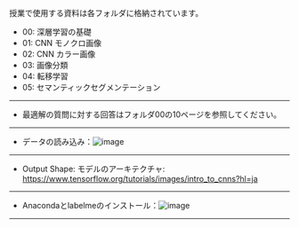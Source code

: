 授業で使用する資料は各フォルダに格納されています。
* 00: 深層学習の基礎
* 01: CNN モノクロ画像
* 02: CNN カラー画像
* 03: 画像分類
* 04: 転移学習
* 05: セマンティックセグメンテーション
---
* 最適解の質問に対する回答はフォルダ00の10ページを参照してください。
---
* データの読み込み：![image](https://github.com/SU-sumico/dlj/assets/130117169/9e4d132e-3b9b-4f44-8c3f-ac2a9b132342)
---
* Output Shape: モデルのアーキテクチャ: https://www.tensorflow.org/tutorials/images/intro_to_cnns?hl=ja
---
* Anacondaとlabelmeのインストール：![image](https://github.com/SU-sumico/dlj/assets/130117169/cf2f67c8-6823-4786-becb-3897a4305751)
---
